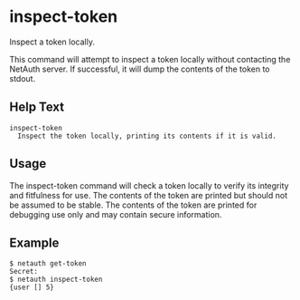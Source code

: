 # inspect-token

Inspect a token locally.

This command will attempt to inspect a token locally without
contacting the NetAuth server.  If successful, it will dump the
contents of the token to stdout.

## Help Text

```
inspect-token
  Inspect the token locally, printing its contents if it is valid.
```

## Usage

The inspect-token command will check a token locally to verify its
integrity and fitfulness for use.  The contents of the token are
printed but should not be assumed to be stable.  The contents of the
token are printed for debugging use only and may contain secure
information.

## Example

```
$ netauth get-token
Secret:
$ netauth inspect-token
{user [] 5}
```
